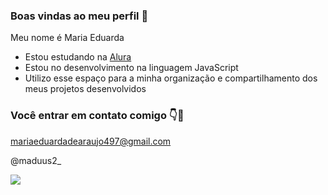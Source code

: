 ### Boas vindas ao meu perfil 💜

Meu nome é Maria Eduarda

- Estou estudando na [Alura](https://www.alura.com.br)
- Estou no desenvolvimento na linguagem JavaScript
- Utilizo esse espaço para a minha organização e compartilhamento dos meus projetos desenvolvidos

### Você entrar em contato comigo 👇📩

mariaeduardadearaujo497@gmail.com

@maduus2_

![](https://media1.tenor.com/m/JHp-pctUPkcAAAAC/margotsprestige-monkey-backpack.gif)
